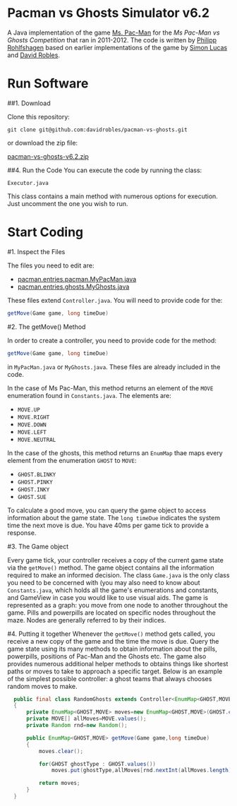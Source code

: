 # Pacman vs Ghosts Simulator v6.2

A Java implementation of the game [Ms. Pac-Man](https://en.wikipedia.org/wiki/Ms._Pac-Man)
for the *Ms Pac-Man vs Ghosts Competition* that ran in 2011-2012. The code is written by [Philipp Rohlfshagen](https://www.linkedin.com/in/philipp-rohlfshagen-6b602219)
based on earlier implementations of the game by [Simon Lucas](http://dces.essex.ac.uk/staff/lucas/) 
and [David Robles](https://www.linkedin.com/in/drobles).

# Run Software

##1. Download

Clone this repository:

```
git clone git@github.com:davidrobles/pacman-vs-ghosts.git
```

or download the zip file:

[pacman-vs-ghosts-v6.2.zip](https://github.com/davidrobles/pacman-vs-ghosts/archive/master.zip)

##4. Run the Code
You can execute the code by running the class:

```
Executor.java
```

This class contains a main method with numerous options for execution. Just uncomment the one you wish to run.

# Start Coding

#1. Inspect the Files

The files you need to edit are:

- [pacman.entries.pacman.MyPacMan.java](https://github.com/davidrobles/pacman-vs-ghosts/tree/master/src/pacman/entries/pacman/MyPacMan.java)
- [pacman.entries.ghosts.MyGhosts.java](https://github.com/davidrobles/pacman-vs-ghosts/tree/master/src/pacman/entries/ghosts/MyGhosts.java)

These files extend `Controller.java`. You will need to provide code for the:

```java
getMove(Game game, long timeDue)
```

#2. The getMove() Method

In order to create a controller, you need to provide code for the method:

```java
getMove(Game game, long timeDue)
```

in `MyPacMan.java` or `MyGhosts.java`. These files are already included in the code.

In the case of Ms Pac-Man, this method returns an element of the `MOVE` enumeration found in `Constants.java`. The elements are:

- `MOVE.UP`
- `MOVE.RIGHT`
- `MOVE.DOWN`
- `MOVE.LEFT`
- `MOVE.NEUTRAL`

In the case of the ghosts, this method returns an `EnumMap` thae maps every element from the enumeration `GHOST` to `MOVE`:

- `GHOST.BLINKY`
- `GHOST.PINKY`
- `GHOST.INKY`
- `GHOST.SUE`

To calculate a good move, you can query the game object to access information about the game state. The `long timeDue` indicates the system time the next move is due. You have 40ms per game tick to provide a response.

#3. The Game object

Every game tick, your controller receives a copy of the current game state via the `getMove()` method. The game object contains all the information required to make an informed decision. The class `Game.java` is the only class you need to be concerned with (you may also need to know about `Constants.java`, which holds all the game's enumerations and constants, and GameView in case you would like to use visual aids. The game is represented as a graph: you move from one node to another throughout the game. Pills and powerpills are located on specific nodes throughout the maze. Nodes are generally referred to by their indices.

#4. Putting it together
Whenever the `getMove()` method gets called, you receive a new copy of the game and the time the move is due. Query the game state using its many methods to obtain information about the pills, powerpills, positions of Pac-Man and the Ghosts etc. The game also provides numerous additional helper methods to obtains things like shortest paths or moves to take to approach a specific target. Below is an example of the simplest possible controller: a ghost teams that always chooses random moves to make.

```java
  public final class RandomGhosts extends Controller<EnumMap<GHOST,MOVE>>
  {
      private EnumMap<GHOST,MOVE> moves=new EnumMap<GHOST,MOVE>(GHOST.class);
      private MOVE[] allMoves=MOVE.values();
      private Random rnd=new Random();

      public EnumMap<GHOST,MOVE> getMove(Game game,long timeDue)
      {
          moves.clear();

          for(GHOST ghostType : GHOST.values())
              moves.put(ghostType,allMoves[rnd.nextInt(allMoves.length)]);

          return moves;
      }
  }
```
